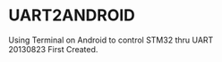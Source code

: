 UART2ANDROID
============

Using Terminal on Android to control STM32 thru UART  
20130823 First Created.
